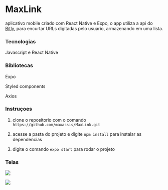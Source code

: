 # MaxLink

aplicativo mobile criado com React Native e Expo, o app utiliza a api do [Bitly](https://bitly.com), para encurtar URLs digitadas pelo usuario, armazenando em uma lista.



### Tecnologias

Javascript e React Native



### Bibliotecas

Expo

Styled components

Axios



### Instruçoes

1) clone o repositorio com o comando `https://github.com/maxassis/MaxLink.git`

2) acesse a pasta do projeto e digite `npm install` para instalar as dependencias

3) digite o comando `expo start` para rodar o projeto 



### Telas

![](https://images2.imgbox.com/d6/d9/ppNazU3h_o.jpg)

![](https://images2.imgbox.com/47/cb/KpFQ59oD_o.jpg)
